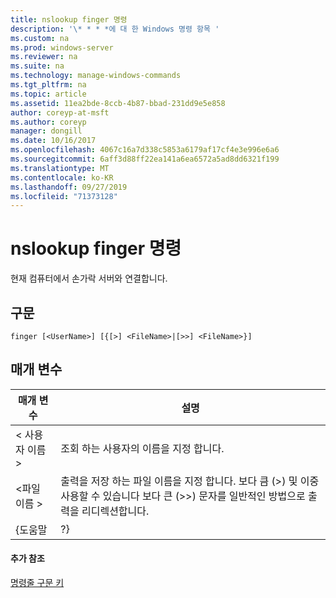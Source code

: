 ```yaml
---
title: nslookup finger 명령
description: '\* * * *에 대 한 Windows 명령 항목 '
ms.custom: na
ms.prod: windows-server
ms.reviewer: na
ms.suite: na
ms.technology: manage-windows-commands
ms.tgt_pltfrm: na
ms.topic: article
ms.assetid: 11ea2bde-8ccb-4b87-bbad-231dd9e5e858
author: coreyp-at-msft
ms.author: coreyp
manager: dongill
ms.date: 10/16/2017
ms.openlocfilehash: 4067c16a7d338c5853a6179af17cf4e3e996e6a6
ms.sourcegitcommit: 6aff3d88ff22ea141a6ea6572a5ad8dd6321f199
ms.translationtype: MT
ms.contentlocale: ko-KR
ms.lasthandoff: 09/27/2019
ms.locfileid: "71373128"
---
```

# <a name="nslookup-finger-command"></a>nslookup finger 명령



현재 컴퓨터에서 손가락 서버와 연결합니다.

## <a name="syntax"></a>구문

```
finger [<UserName>] [{[>] <FileName>|[>>] <FileName>}]
```

## <a name="parameters"></a>매개 변수

|  매개 변수  |                                                                               설명                                                                               |
|-------------|-------------------------------------------------------------------------------------------------------------------------------------------------------------------------|
| \< 사용자 이름 > |                                                               조회 하는 사용자의 이름을 지정 합니다.                                                                |
| \<파일 이름 > | 출력을 저장 하는 파일 이름을 지정 합니다. 보다 큼 (>) 및 이중 사용할 수 있습니다 보다 큰 (>>) 문자를 일반적인 방법으로 출력을 리디렉션합니다. |
|    {도움말    |                                                                                   ?}                                                                                    |

#### <a name="additional-references"></a>추가 참조

[명령줄 구문 키](command-line-syntax-key.md)